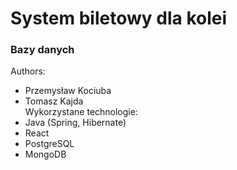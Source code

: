 # System biletowy dla kolei


### Bazy danych

Authors:<br>
   - Przemysław Kociuba <br>
   - Tomasz Kajda<br>
Wykorzystane technologie:<br>
   - Java (Spring, Hibernate)
   - React
   - PostgreSQL
   - MongoDB
